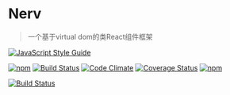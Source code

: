 # Nerv

> 一个基于virtual dom的类React组件框架

[![JavaScript Style Guide](https://cdn.rawgit.com/standard/standard/master/badge.svg)](https://github.com/standard/standard)

[![npm](https://img.shields.io/npm/v/nervjs.svg?style=flat-square)](https://www.npmjs.com/package/nervjs)
[![Build Status](https://img.shields.io/travis/NervJS/nerv.svg?style=flat-square)](https://travis-ci.org/NervJS/nerv)
[![Code Climate](https://img.shields.io/codeclimate/github/NervJS/nerv.svg?style=flat-square)](https://codeclimate.com/github/NervJS/nerv)
[![Coverage Status](https://img.shields.io/coveralls/NervJS/nerv.svg?style=flat-square)](https://coveralls.io/github/NervJS/nerv?branch=master)
[![npm](https://img.shields.io/npm/dt/nervjs.svg?style=flat-square)](https://www.npmjs.com/package/nervjs)

[![Build Status](https://saucelabs.com/browser-matrix/nerv-project.svg)](https://saucelabs.com/u/nerv-project)
